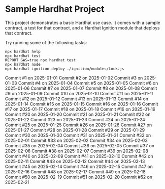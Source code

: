 # Sample Hardhat Project

This project demonstrates a basic Hardhat use case. It comes with a sample contract, a test for that contract, and a Hardhat Ignition module that deploys that contract.

Try running some of the following tasks:

```shell
npx hardhat help
npx hardhat test
REPORT_GAS=true npx hardhat test
npx hardhat node
npx hardhat ignition deploy ./ignition/modules/Lock.js
```
Commit #1 on 2025-01-01
Commit #2 on 2025-01-02
Commit #3 on 2025-01-03
Commit #4 on 2025-01-04
Commit #5 on 2025-01-05
Commit #6 on 2025-01-06
Commit #7 on 2025-01-07
Commit #8 on 2025-01-08
Commit #9 on 2025-01-09
Commit #10 on 2025-01-10
Commit #11 on 2025-01-11
Commit #12 on 2025-01-12
Commit #13 on 2025-01-13
Commit #14 on 2025-01-14
Commit #15 on 2025-01-15
Commit #16 on 2025-01-16
Commit #17 on 2025-01-17
Commit #18 on 2025-01-18
Commit #19 on 2025-01-19
Commit #20 on 2025-01-20
Commit #21 on 2025-01-21
Commit #22 on 2025-01-22
Commit #23 on 2025-01-23
Commit #24 on 2025-01-24
Commit #25 on 2025-01-25
Commit #26 on 2025-01-26
Commit #27 on 2025-01-27
Commit #28 on 2025-01-28
Commit #29 on 2025-01-29
Commit #30 on 2025-01-30
Commit #31 on 2025-01-31
Commit #32 on 2025-02-01
Commit #33 on 2025-02-02
Commit #34 on 2025-02-03
Commit #35 on 2025-02-04
Commit #36 on 2025-02-05
Commit #37 on 2025-02-06
Commit #38 on 2025-02-07
Commit #39 on 2025-02-08
Commit #40 on 2025-02-09
Commit #41 on 2025-02-10
Commit #42 on 2025-02-11
Commit #43 on 2025-02-12
Commit #44 on 2025-02-13
Commit #45 on 2025-02-14
Commit #46 on 2025-02-15
Commit #47 on 2025-02-16
Commit #48 on 2025-02-17
Commit #49 on 2025-02-18
Commit #50 on 2025-02-19
Commit #51 on 2025-02-20
Commit #52 on 2025-02-21
